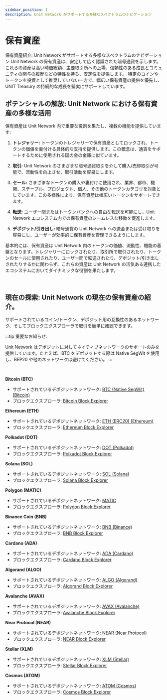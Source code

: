 ```yaml
---
sidebar_position: 1
description: Unit Network がサポートする多様なスペクトラムのナビゲーション
---
```


# 保有資産

保有資産紹介: Unit Network がサポートする多様なスペクトラムのナビゲーション
Unit Network の保有資産は、安定して広く認識された暗号通貨を示します。これらの資産は高い時価総額、主要取引所への上場、信頼性のある成長とコミュニティの関与の履歴などの特性を持ち、安定性を提供します。
特定のコインやトークンを投資として推奨していない一方で、幅広い保有資産の提供を優先し、UNIT Treasury の持続的な成長を堅実にサポートしています。

## ポテンシャルの解放: Unit Network における保有資産の多様な活用

保有資産は Unit Network 内で重要な役割を果たし、複数の機能を提供しています:

1. **トレジャリー:**
   トークンのトレジャリーで保有資産としてロックされ、トークンの価値を裏付ける具体的な支持を提供します。この概念は、通貨をサポートするために使用される国の金の金庫に似ています。

2. **取引:**
   Unit Network のさまざまな暗号通貨取引を介して購入/売却取引が可能で、流動性を向上させ、取引活動を容易にします。

3. **セール:**
   さまざまなトークンの購入や裏付けに使用され、業界、都市、機関、ステーブル、プロジェクト、個人、その他のトークンカテゴリを対象としています。この多様性により、保有資産は幅広いトークンをサポートできます。

4. **転送:**
   ユーザー間またはトークンバンクへの自由な転送を可能にし、Unit Network エコシステム内での保有資産のシームレスな移動を促進します。

5. **デポジット/引き出し:**
   暗号通貨の Unit Network への送金または受け取りを容易にし、ユーザーが効率的に保有資産を管理できるようにします。

基本的には、保有資産は Unit Network 内のトークンの価値、流動性、機能の基盤となります。トレジャリーにロックされたり、取引所で取引されたり、トークンのセールに使用されたり、ユーザー間で転送されたり、デポジット/引き出しされたりするかに関わらず、これらの資産は Unit Network の活気ある連携したエコシステムにおいてダイナミックな役割を果たします。

<br />

## 現在の探索: Unit Network の現在の保有資産の紹介。

サポートされているコイン/トークン、デポジット用の互換性のあるネットワーク、そしてブロックエクスプローラで取引を簡単に確認できます。

:::tip 重要なお知らせ:

Unit Network はデポジットに対してネイティブネットワークのサポートのみを提供しています。たとえば、BTC をデポジットする際は Native SegWit を使用し、BEP20 や他のネットワークは避けてください。
:::

<br />

**Bitcoin (BTC)**

- サポートされているデポジットネットワーク: [BTC (Native SegWit) (Bitcoin)](https://bitcoin.org/)
- ブロックエクスプローラ: [Bitcoin Block Explorer](https://www.blockchain.com/explorer)

**Ethereum (ETH)**

- サポートされているデポジットネットワーク: [ETH (ERC20) (Ethereum)](https://ethereum.org/)
- ブロックエクスプローラ: [Ethereum Block Explorer](https://etherscan.io/)

**Polkadot (DOT)**

- サポートされているデポジットネットワーク: [DOT (Polkadot)](https://polkadot.network/)
- ブロックエクスプローラ: [Polkadot Block Explorer](https://polkascan.io/)

**Solana (SOL)**

- サポートされているデポジットネットワーク: [SOL (Solana)](https://solana.com/)
- ブロックエクスプローラ: [Solana Block Explorer](https://explorer.solana.com/)

**Polygon (MATIC)**

- サポートされているデポジットネットワーク: [MATIC](https://polygon.technology/)
- ブロックエクスプローラ: [Polygon Block Explorer](https://polygonscan.com/)

**Binance Coin (BNB)**

- サポートされているデポジットネットワーク: [BNB (Binance)](https://www.binance.org/)
- ブロックエクスプローラ: [BNB Block Explorer](https://explorer.binance.org/)

**Cardano (ADA)**

- サポートされているデポジットネットワーク: [ADA (Cardano)](https://cardano.org/)
- ブロックエクスプローラ: [Cardano Block Explorer](https://cardanoscan.io/)

**Algorand (ALGO)**

- サポートされているデポジットネットワーク: [ALGO (Algorand)](https://www.algorand.com/)
- ブロックエクスプローラ: [Algorand Block Explorer](https://algoexplorer.io/)

**Avalanche (AVAX)**

- サポートされているデポジットネットワーク: [AVAX (Avalanche)](https://www.avalabs.org/)
- ブロックエクスプローラ: [Avalanche Block Explorer](https://cchain.explorer.avax.network/)

**Near Protocol (NEAR)**

- サポートされているデポジットネットワーク: [NEAR (Near Protocol)](https://near.org/)
- ブロックエクスプローラ: [NEAR Block Explorer](https://explorer.near.org/)

**Stellar (XLM)**

- サポートされているデポジットネットワーク: [XLM (Stellar)](https://www.stellar.org/)
- ブロックエクスプローラ: [Stellar Block Explorer](https://stellarscan.io/)

**Cosmos (ATOM)**

- サポートされているデポジットネットワーク: [ATOM (Cosmos)](https://cosmos.network/)
- ブロックエクスプローラ: [Cosmos Block Explorer](https://mintscan.io/)
